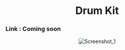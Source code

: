 <h1 align="center">Drum Kit</h1>

<p align="center">
  <h3>
  Link : Coming soon
  </h3>
</p>

<div align="center">
  
![Screenshot_1](https://user-images.githubusercontent.com/55569181/171074918-6605b2f0-303e-4fa9-b6ca-75490488eff9.png)
  
</div>



